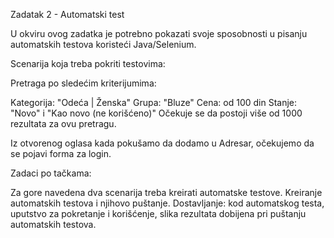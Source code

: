 Zadatak 2 - Automatski test

U okviru ovog zadatka je potrebno pokazati svoje sposobnosti u pisanju automatskih testova koristeći Java/Selenium.

Scenarija koja treba pokriti testovima:

Pretraga po sledećim kriterijumima:

Kategorija: "Odeća | Ženska"
Grupa: "Bluze"
Cena: od 100 din
Stanje: "Novo" i "Kao novo (ne korišćeno)"
Očekuje se da postoji više od 1000 rezultata za ovu pretragu.

Iz otvorenog oglasa kada pokušamo da dodamo u Adresar, očekujemo da se pojavi forma za login.

Zadaci po tačkama:

Za gore navedena dva scenarija treba kreirati automatske testove.
Kreiranje automatskih testova i njihovo puštanje.
Dostavljanje: kod automatskog testa, uputstvo za pokretanje i korišćenje, slika rezultata dobijena pri puštanju automatskih testova.
